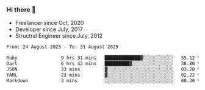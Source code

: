 ### Hi there 👋

- Freelancer since Oct, 2020
- Developer since July, 2017
- Structral Engineer since July, 2012

<!--START_SECTION:waka-->

```txt
From: 24 August 2025 - To: 31 August 2025

Ruby                9 hrs 31 mins   █████████████▓░░░░░░░░░░░   55.12 %
Dart                6 hrs 42 mins   █████████▓░░░░░░░░░░░░░░░   38.80 %
JSON                33 mins         ▓░░░░░░░░░░░░░░░░░░░░░░░░   03.20 %
YAML                23 mins         ▓░░░░░░░░░░░░░░░░░░░░░░░░   02.22 %
Markdown            3 mins          ░░░░░░░░░░░░░░░░░░░░░░░░░   00.30 %
```

<!--END_SECTION:waka-->
